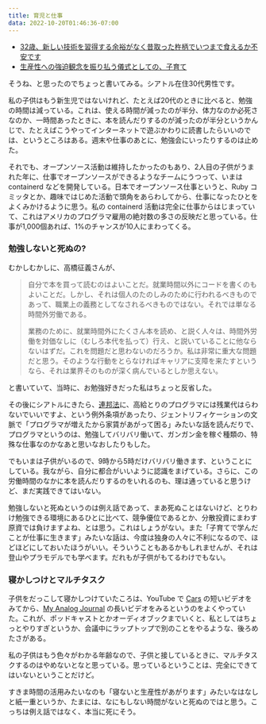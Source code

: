 ```yaml
---
title: 育児と仕事
data: 2022-10-20T01:46:36-07:00
---
```


* [32歳、新しい技術を習得する余裕がなく昔取った杵柄でいつまで食えるか不安です](https://starhoshi.hatenablog.com/entry/2022/10/18/162433)
* [生産性への強迫観念を振り払う儀式としての、子育て](https://blog.amagi.dev/entry/2022/10/20/112947)

そうね、と思ったのでちょっと書いてみる。シアトル在住30代男性です。

私の子供はもう新生児ではないけれど、たとえば20代のときに比べると、勉強の時間は減っている。これは、使える時間が減ったのが半分、体力なのか必死さなのか、一時間あったときに、本を読んだりするのが減ったのが半分というかんじで、たとえばこうやってインターネットで遊ぶかわりに読書したらいいのでは、というところはある。週末や仕事のあとに、勉強会にいったりするのは止めた。

それでも、オープンソース活動は維持したかったのもあり、2人目の子供がうまれた年に、仕事でオープンソースができるようなチームにうつって、いまは containerd などを開発している。日本でオープンソース仕事というと、Ruby コミッタとか、趣味ではじめた活動で頭角をあらわしてから、仕事になったひとをよくみかけるように思う。私の containerd 活動は完全に仕事からはじまっていて、これはアメリカのプログラマ雇用の絶対数の多さの反映だと思っている。仕事が1,000個あれば、1%のチャンスが10人にまわってくる。

### 勉強しないと死ぬの?

むかしむかしに、高橋征義さんが、

> 自分で本を買って読むのはよいことだ。就業時間以外にコードを書くのもよいことだ。しかし、それは個人のたのしみのために行われるべきものであって、職業上の義務としてなされるべきものではない。それでは単なる時間外労働である。
>
> 業務のために、就業時間外にたくさん本を読め、と説く人々は、時間外労働を対価なしに（むしろ本代を払って）行え、と説いていることに他ならないはずだ。これを問題だと思わないのだろうか。私は非常に重大な問題だと思う。そのような行動をとらなければキャリアに支障を来たすというなら、それは業界そのものが深く病んでいるとしか思えない。

と書いていて、当時に、お勉強好きだった私はちょっと反省した。

その後にシアトルにきたら、[連邦法](https://www.dol.gov/agencies/whd/fact-sheets/17e-overtime-computer)に、高給とりのプログラマには残業代はらわないでいいですよ、という例外条項があったり、ジェントリフィケーションの文脈で「プログラマが増えたから家賃があがって困る」みたいな話を読んだりで、プログラマというのは、勉強してバリバリ働いて、ガンガン金を稼ぐ種類の、特殊な仕事なのかなあと思いなおしたりもした。

でもいまは子供がいるので、9時から5時だけバリバリ働きます、ということにしている。我ながら、自分に都合がいいように認識をまげている。さらに、この労働時間のなかに本を読んだりするのをいれるのも、理は通っていると思うけど、まだ実践できてはいない。

勉強しないと死ぬというのは例え話であって、まあ死ぬことはないけど、とりわけ勉強できる環境にあるひとに比べて、競争優位であるとか、分散投資にまわす原資では負けますよね、とは思う。これはしょうがない。また「子育てで学んだことが仕事に生きます」みたいな話は、今度は独身の人々に不利になるので、ほどほどにしておいたほうがいい。そういうこともあるかもしれませんが、それは登山やプラモデルでも学べます。だれもが子供がもてるわけでもない。

### 寝かしつけとマルチタスク

子供をだっこして寝かしつけていたころは、YouTube で [Cars](https://www.youtube.com/c/pixarcars) の短いビデオをみてから、[My Analog Journal](https://www.youtube.com/c/MyAnalogJournal) の長いビデオをみるというのをよくやっていた。これが、ポッドキャストとかオーディオブックまでいくと、私としてはちょっとやりすぎというか、会議中にラップトップで別のことをやるような、後ろめたさがある。

私の子供はもう色々がわかる年齢なので、子供と接しているときに、マルチタスクするのはやめないとなと思っている。思っているということは、完全にできてはいないということだけど。

すきま時間の活用みたいなのも「寝ないと生産性があがります」みたいなはなしと紙一重というか、たまには、なにもしない時間がないと死ぬのではと思う。こっちは例え話ではなく、本当に死にそう。

